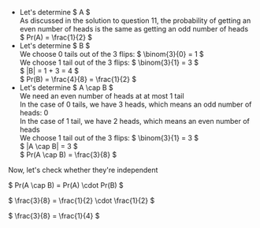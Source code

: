 <ul>
    <li> Let's determine $ A $ <br/> 
    As discussed in the solution to question 11, the probability of getting an even number of heads is the same as getting an odd number of heads <br/> 
    $ Pr(A) = \frac{1}{2} $
    <li> Let's determine $ B $ <br/> 
    We choose 0 tails out of the 3 flips: $ \binom{3}{0} = 1 $ <br/> 
    We choose 1 tail out of the 3 flips: $ \binom{3}{1} = 3 $ <br/> 
    $ |B| = 1 + 3 = 4 $ <br/> 
    $ Pr(B) = \frac{4}{8} = \frac{1}{2} $
    <li> Let's determine $ A \cap B $ <br/> 
    We need an even number of heads at at most 1 tail <br/> 
    In the case of 0 tails, we have 3 heads, which means an odd number of heads: 0 <br/> 
    In the case of 1 tail, we have 2 heads, which means an even number of heads <br/> 
    We choose 1 tail out of the 3 flips: $ \binom{3}{1} = 3 $ <br/> 
    $ |A \cap B| = 3 $ <br/> 
    $ Pr(A \cap B) = \frac{3}{8} $
</ul>

Now, let's check whether they're independent

$ Pr(A \cap B) = Pr(A) \cdot Pr(B) $

$ \frac{3}{8} = \frac{1}{2} \cdot \frac{1}{2} $

$ \frac{3}{8} = \frac{1}{4} $
